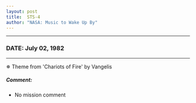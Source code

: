 ```yaml
---
layout: post
title:  STS-4
author: "NASA: Music to Wake Up By"
---
```


----
### DATE: July 02, 1982
----
✵ Theme from 'Chariots of Fire' by Vangelis

##### Comment:
* No mission comment
